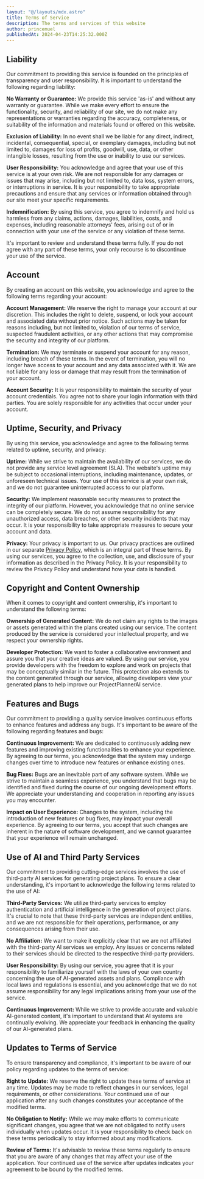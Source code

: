 ```yaml
---
layout: "@/layouts/mdx.astro"
title: Terms of Service
description: The terms and services of this website
author: princemuel
publishedAt: 2024-04-23T14:25:32.000Z
---
```


## Liability

Our commitment to providing this service is founded on the principles of
transparency and user responsibility. It is important to understand the
following regarding liability:

**No Warranty or Guarantee:** We provide this service &apos;as-is&apos;
and without any warranty or guarantee. While we make every effort to ensure the functionality,
security, and reliability of our site, we do not make any representations or warranties
regarding the accuracy, completeness, or suitability of the information and materials
found or offered on this website.

**Exclusion of Liability:** In no event shall we be liable for any direct,
indirect, incidental, consequential, special, or exemplary damages, including but
not limited to, damages for loss of profits, goodwill, use, data, or other intangible
losses, resulting from the use or inability to use our services.

**User Responsibility:** You acknowledge and agree that your use of this
service is at your own risk. We are not responsible for any damages or issues that
may arise, including but not limited to, data loss, system errors, or interruptions
in service. It is your responsibility to take appropriate precautions and ensure
that any services or information obtained through our site meet your specific requirements.

**Indemnification:** By using this service, you agree to indemnify and hold
us harmless from any claims, actions, damages, liabilities, costs, and expenses,
including reasonable attorneys&apos; fees, arising out of or in connection with your
use of the service or any violation of these terms.

It&apos;s important to review and understand these terms fully. If you
do not agree with any part of these terms, your only recourse is to
discontinue your use of the service.

## Account

By creating an account on this website, you acknowledge and agree to the
following terms regarding your account:

**Account Management:** We reserve the right to manage your account at our
discretion. This includes the right to delete, suspend, or lock your account and
associated data without prior notice. Such actions may be taken for reasons including,
but not limited to, violation of our terms of service, suspected fraudulent activities,
or any other actions that may compromise the security and integrity of our platform.

**Termination:** We may terminate or suspend your account for any reason,
including breach of these terms. In the event of termination, you will no longer
have access to your account and any data associated with it. We are not liable for
any loss or damage that may result from the termination of your account.

**Account Security:** It is your responsibility to maintain the security
of your account credentials. You agree not to share your login information with third
parties. You are solely responsible for any activities that occur under your account.

## Uptime, Security, and Privacy

By using this service, you acknowledge and agree to the following terms
related to uptime, security, and privacy:

**Uptime:** While we strive to maintain the availability of our services,
we do not provide any service level agreement (SLA). The website&apos;s uptime may
be subject to occasional interruptions, including maintenance, updates, or unforeseen
technical issues. Your use of this service is at your own risk, and we do not guarantee
uninterrupted access to our platform.

**Security:** We implement reasonable security measures to protect the integrity
of our platform. However, you acknowledge that no online service can be completely
secure. We do not assume responsibility for any unauthorized access, data breaches,
or other security incidents that may occur. It is your responsibility to take appropriate
measures to secure your account and data.

**Privacy:** Your privacy is important to us. Our privacy practices are
outlined in our separate [Privacy Policy](/legal/privacy-policy), which is an integral
part of these terms. By using our services, you agree to the
collection, use, and disclosure of your information as described in the Privacy Policy.
It is your responsibility to review the Privacy Policy and understand how your data
is handled.

## Copyright and Content Ownership

When it comes to copyright and content ownership, it&apos;s important to
understand the following terms:

**Ownership of Generated Content:** We do not claim any rights to the images
or assets generated within the plans created using our service. The content produced
by the service is considered your intellectual property, and we respect your ownership
rights.

**Developer Protection:** We want to foster a collaborative environment
and assure you that your creative ideas are valued. By using our service, you provide
developers with the freedom to explore and work on projects that may be conceptually
similar in the future. This protection also extends to the content generated through
our service, allowing developers view your generated plans to help improve our ProjectPlannerAI
service.

## Features and Bugs

Our commitment to providing a quality service involves continuous
efforts to enhance features and address any bugs. It&apos;s important to
be aware of the following regarding features and bugs:

**Continuous Improvement:** We are dedicated to continuously adding new
features and improving existing functionalities to enhance your experience. By agreeing
to our terms, you acknowledge that the system may undergo changes over time to introduce
new features or enhance existing ones.

**Bug Fixes:** Bugs are an inevitable part of any software system. While
we strive to maintain a seamless experience, you understand that bugs may be identified
and fixed during the course of our ongoing development efforts. We appreciate your
understanding and cooperation in reporting any issues you may encounter.

**Impact on User Experience:** Changes to the system, including the introduction
of new features or bug fixes, may impact your overall experience. By agreeing to
our terms, you accept that such changes are inherent in the nature of software development,
and we cannot guarantee that your experience will remain unchanged.

## Use of AI and Third Party Services

Our commitment to providing cutting-edge services involves the use of
third-party AI services for generating project plans. To ensure a clear
understanding, it&apos;s important to acknowledge the following terms
related to the use of AI:

**Third-Party Services:** We utilize third-party services to employ authentication
and artificial intelligence in the generation of project plans. It&apos;s crucial
to note that these third-party services are independent entities, and we are not
responsible for their operations, performance, or any consequences arising from their
use.

**No Affiliation:** We want to make it explicitly clear that we are not
affiliated with the third-party AI services we employ. Any issues or concerns related
to their services should be directed to the respective third-party providers.

**User Responsibility:** By using our service, you agree that it is your
responsibility to familiarize yourself with the laws of your own country concerning
the use of AI-generated assets and plans. Compliance with local laws and regulations
is essential, and you acknowledge that we do not assume responsibility for any legal
implications arising from your use of the service.

**Continuous Improvement:** While we strive to provide accurate and valuable
AI-generated content, it&apos;s important to understand that AI systems are continually
evolving. We appreciate your feedback in enhancing the quality of our AI-generated
plans.

## Updates to Terms of Service

To ensure transparency and compliance, it&apos;s important to be aware
of our policy regarding updates to the terms of service:

**Right to Update:** We reserve the right to update these terms of service
at any time. Updates may be made to reflect changes in our services, legal requirements,
or other considerations. Your continued use of our application after any such changes
constitutes your acceptance of the modified terms.

**No Obligation to Notify:** While we may make efforts to communicate significant
changes, you agree that we are not obligated to notify users individually when updates
occur. It is your responsibility to check back on these terms periodically to stay
informed about any modifications.

**Review of Terms:** It&apos;s advisable to review these terms regularly
to ensure that you are aware of any changes that may affect your use of the application.
Your continued use of the service after updates indicates your agreement to be bound
by the modified terms.
